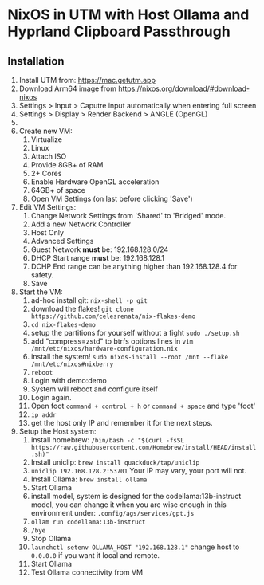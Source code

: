 # NixOS in UTM with Host Ollama and Hyprland Clipboard Passthrough

## Installation
1. Install UTM from: https://mac.getutm.app
2. Download Arm64 image from https://nixos.org/download/#download-nixos
3. Settings > Input > Caputre input automatically when entering full screen
4. Settings > Display > Render Backend > ANGLE (OpenGL)
5. 
6. Create new VM:
   1. Virtualize
   2. Linux
   3. Attach ISO
   4. Provide 8GB+ of RAM
   5. 2+ Cores
   6. Enable Hardware OpenGL acceleration
   7. 64GB+ of space
   8. Open VM Settings (on last before clicking 'Save')
7. Edit VM Settings:
   1. Change Network Settings from 'Shared' to 'Bridged' mode.
   2. Add a new Network Controller
   3. Host Only
   4. Advanced Settings
   5. Guest Network **must** be: 192.168.128.0/24
   6. DHCP Start range **must** be: 192.168.128.1
   7. DCHP End range can be anything higher than 192.168.128.4 for safety.
   8. Save
8. Start the VM:
   1. ad-hoc install git: `nix-shell -p git`
   2. download the flakes! `git clone https://github.com/celesrenata/nix-flakes-demo`
   3. `cd nix-flakes-demo`
   4. setup the partitions for yourself without a fight `sudo ./setup.sh`
   5. add "compress=zstd" to btrfs options lines in `vim /mnt/etc/nixos/hardware-configuration.nix`
   6. install the system! `sudo nixos-install --root /mnt --flake /mnt/etc/nixos#nixberry`
   7. `reboot`
   8. Login with demo:demo
   9. System will reboot and configure itself
   10. Login again.
   11. Open foot `command + control + h` or `command + space` and type 'foot'
   12. `ip addr`
   13. get the host only IP and remember it for the next steps.
9. Setup the Host system:
   1. install homebrew: `/bin/bash -c "$(curl -fsSL https://raw.githubusercontent.com/Homebrew/install/HEAD/install.sh)"`
   2. Install uniclip: `brew install quackduck/tap/uniclip`
   3. `uniclip 192.168.128.2:53701` Your IP may vary, your port will not.
   4. Install Ollama: `brew install ollama`
   5. Start Ollama
   6. install model, system is designed for the codellama:13b-instruct model, you can change it when you are wise enough in this environment under: `.config/ags/services/gpt.js`
   7. `ollam run codellama:13b-instruct`
   8. `/bye`
   9. Stop Ollama
   10. `launchctl setenv OLLAMA_HOST "192.168.128.1"` change host to `0.0.0.0` if you want it local and remote.
   11. Start Ollama
   12. Test Ollama connectivity from VM
